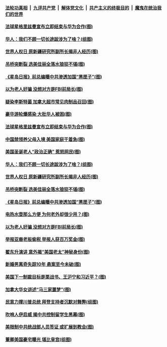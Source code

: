 ####  [法轮功真相](../../../../basic/blob/master/README.md?t=12111402) &nbsp;|&nbsp; [九评共产党](../../../../9ping.md/blob/master/README.md?t=12111402) &nbsp;|&nbsp; [解体党文化](../../../../jtdwh.md/blob/master/README.md?t=12111402)  &nbsp;|&nbsp; [共产主义的终极目的](../../../../gczydzjmd.md/blob/master/README.md?t=12111402) &nbsp;|&nbsp; [魔鬼在统治我们的世界](../../../../mgztzwmdsj.md/blob/master/README.md?t=12111402) 

#### [法球星格里兹曼宣布立即结束与华为合作(图)](../pages/p3/955403.md?t=12111402) 

#### [华人：我们不顾一切长途跋涉为了啥？(组图)](../pages/p3/955365.md?t=12111402) 

#### [世界人权日 原新疆研究所副所长揭非人经历(图)](../pages/p3/955343.md?t=12111402) 

#### [吊桥突断裂 选美佳丽全落水狼狈不堪(图)](../pages/p3/955355.md?t=12111402) 

#### [《星岛日报》前总编曝中共渗透加国“黑匣子”(图)](../pages/p3/955307.md?t=12111402) 

#### [以为老人好骗 没想对方是FBI前局长(图)](../pages/p3/955287.md?t=12111402) 

#### [疑染李斯特菌 加拿大超市常见肉制品召回(图)](../pages/p3/955434.md?t=12111402) 

#### [豪华游轮爆感染 大批华人被困(图)](../pages/p3/955407.md?t=12111402) 

#### [法球星格里兹曼宣布立即结束与华为合作(图)](../pages/p3/955403.md?t=12111402) 

#### [中国禁领养父母入境 美国家庭干着急(图)](../pages/p3/955404.md?t=12111402) 

#### [美国圣诞老人“政治正确” 惹怒网民(图)](../pages/p3/955378.md?t=12111402) 

#### [华人：我们不顾一切长途跋涉为了啥？(组图)](../pages/p3/955365.md?t=12111402) 

#### [世界人权日 原新疆研究所副所长揭非人经历(图)](../pages/p3/955343.md?t=12111402) 

#### [吊桥突断裂 选美佳丽全落水狼狈不堪(图)](../pages/p3/955355.md?t=12111402) 

#### [《星岛日报》前总编曝中共渗透加国“黑匣子”(图)](../pages/p3/955307.md?t=12111402) 

#### [电热水壶那么方便 为何老外却很少用？(图)](../pages/p3/955289.md?t=12111402) 

#### [以为老人好骗 没想对方是FBI前局长(图)](../pages/p3/955287.md?t=12111402) 

#### [举报亚裔老板偷税 举报人获百万奖金(图)](../pages/p3/955271.md?t=12111402) 

#### [翟东升演讲 意外揭“美国老太”神秘身份(图)](../pages/p3/955259.md?t=12111402) 

#### [新婚男离奇失踪10年 悬案至今未破(图)](../pages/p3/955160.md?t=12111402) 

#### [美国下一制裁目标是栗战书、王沪宁和习近平？(图)](../pages/p3/955183.md?t=12111402) 

#### [加拿大华女讲述“马三家噩梦”(图)](../pages/p3/955140.md?t=12111402) 

#### [民意力撑川普总统 拜登支持者沉默对舞弊(组图)](../pages/p3/955190.md?t=12111402) 

#### [吹哨人伊启威 揭中共控制留学生黑幕(图)](../pages/p3/955181.md?t=12111402) 

#### [美限制中共统战部人员签证 或扩展到教会(图)](../pages/p3/955169.md?t=12111402) 

#### [董卿美国豪宅曝光 堪比皇宫(组图)](../pages/p3/955153.md?t=12111402) 

